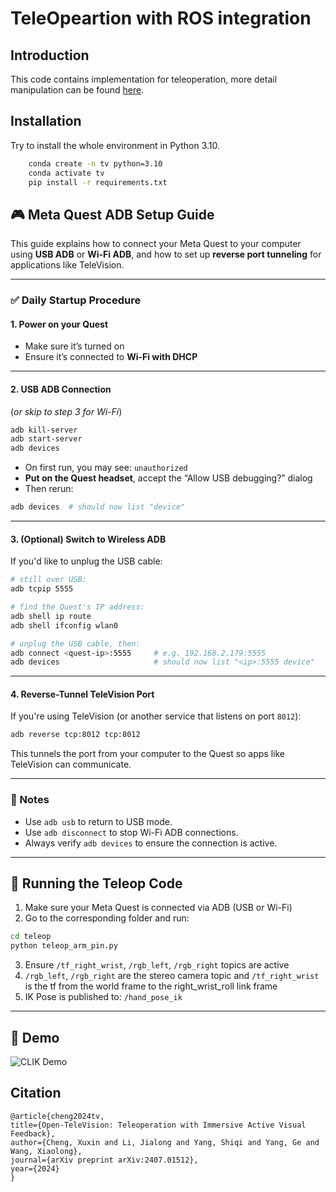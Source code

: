 
# TeleOpeartion with ROS integration
## Introduction
This code contains implementation for teleoperation, more detail manipulation can be found [here](https://medium.com/@lazerwalker/how-to-easily-test-your-webvr-and-webxr-projects-locally-on-your-oculus-quest-eec26a03b7ee).

## Installation
Try to install the whole environment in Python 3.10.
```bash
    conda create -n tv python=3.10
    conda activate tv
    pip install -r requirements.txt
```


## 🎮 Meta Quest ADB Setup Guide

This guide explains how to connect your Meta Quest to your computer using **USB ADB** or **Wi-Fi ADB**, and how to set up **reverse port tunneling** for applications like TeleVision.

---

### ✅ Daily Startup Procedure

#### 1. **Power on your Quest**

- Make sure it’s turned on
- Ensure it’s connected to **Wi-Fi with DHCP**

---

#### 2. **USB ADB Connection**  
(*or skip to step 3 for Wi-Fi*)

```bash
adb kill-server
adb start-server
adb devices
```

- On first run, you may see: `unauthorized`
- **Put on the Quest headset**, accept the “Allow USB debugging?” dialog
- Then rerun:

```bash
adb devices  # should now list "device"
```

---

#### 3. **(Optional) Switch to Wireless ADB**

If you'd like to unplug the USB cable:

```bash
# still over USB:
adb tcpip 5555

# find the Quest's IP address:
adb shell ip route
adb shell ifconfig wlan0

# unplug the USB cable, then:
adb connect <quest-ip>:5555     # e.g. 192.168.2.179:5555
adb devices                     # should now list "<ip>:5555 device"
```

---

#### 4. **Reverse-Tunnel TeleVision Port**

If you're using TeleVision (or another service that listens on port `8012`):

```bash
adb reverse tcp:8012 tcp:8012
```

This tunnels the port from your computer to the Quest so apps like TeleVision can communicate.

---

### 🔁 Notes

- Use `adb usb` to return to USB mode.
- Use `adb disconnect` to stop Wi-Fi ADB connections.
- Always verify `adb devices` to ensure the connection is active.

---
## 🚀 Running the Teleop Code

1. Make sure your Meta Quest is connected via ADB (USB or Wi-Fi)
2. Go to the corresponding folder and run:
```bash
cd teleop
python teleop_arm_pin.py
```

3. Ensure `/tf_right_wrist`, `/rgb_left`, `/rgb_right` topics are active
4. `/rgb_left`, `/rgb_right` are the stereo camera topic and `/tf_right_wrist` is the tf from the world frame to the right_wrist_roll link frame
5. IK Pose is published to: `/hand_pose_ik`

---

## 🎥 Demo

![CLIK Demo](docs/vr_Issac_Sim_controller.webp)

## Citation
```
@article{cheng2024tv,
title={Open-TeleVision: Teleoperation with Immersive Active Visual Feedback},
author={Cheng, Xuxin and Li, Jialong and Yang, Shiqi and Yang, Ge and Wang, Xiaolong},
journal={arXiv preprint arXiv:2407.01512},
year={2024}
}
```
